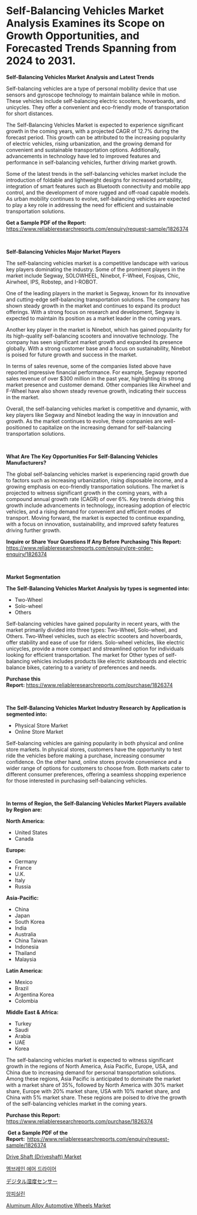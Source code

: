 <p><h1>Self-Balancing Vehicles Market Analysis Examines its Scope on Growth Opportunities, and Forecasted Trends Spanning from 2024 to 2031.</h1></p><p><strong>Self-Balancing Vehicles Market Analysis and Latest Trends</strong></p>
<p><p>Self-balancing vehicles are a type of personal mobility device that use sensors and gyroscope technology to maintain balance while in motion. These vehicles include self-balancing electric scooters, hoverboards, and unicycles. They offer a convenient and eco-friendly mode of transportation for short distances.</p><p>The Self-Balancing Vehicles Market is expected to experience significant growth in the coming years, with a projected CAGR of 12.7% during the forecast period. This growth can be attributed to the increasing popularity of electric vehicles, rising urbanization, and the growing demand for convenient and sustainable transportation options. Additionally, advancements in technology have led to improved features and performance in self-balancing vehicles, further driving market growth.</p><p>Some of the latest trends in the self-balancing vehicles market include the introduction of foldable and lightweight designs for increased portability, integration of smart features such as Bluetooth connectivity and mobile app control, and the development of more rugged and off-road capable models. As urban mobility continues to evolve, self-balancing vehicles are expected to play a key role in addressing the need for efficient and sustainable transportation solutions.</p></p>
<p><strong>Get a Sample PDF of the Report:&nbsp;</strong> <a href="https://www.reliableresearchreports.com/enquiry/request-sample/1826374">https://www.reliableresearchreports.com/enquiry/request-sample/1826374</a></p>
<p>&nbsp;</p>
<p><strong>Self-Balancing Vehicles Major Market Players</strong></p>
<p><p>The self-balancing vehicles market is a competitive landscape with various key players dominating the industry. Some of the prominent players in the market include Segway, SOLOWHEEL, Ninebot, F-Wheel, Fosjoas, Chic, Airwheel, IPS, Robstep, and I-ROBOT.</p><p>One of the leading players in the market is Segway, known for its innovative and cutting-edge self-balancing transportation solutions. The company has shown steady growth in the market and continues to expand its product offerings. With a strong focus on research and development, Segway is expected to maintain its position as a market leader in the coming years.</p><p>Another key player in the market is Ninebot, which has gained popularity for its high-quality self-balancing scooters and innovative technology. The company has seen significant market growth and expanded its presence globally. With a strong customer base and a focus on sustainability, Ninebot is poised for future growth and success in the market.</p><p>In terms of sales revenue, some of the companies listed above have reported impressive financial performance. For example, Segway reported sales revenue of over $300 million in the past year, highlighting its strong market presence and customer demand. Other companies like Airwheel and F-Wheel have also shown steady revenue growth, indicating their success in the market.</p><p>Overall, the self-balancing vehicles market is competitive and dynamic, with key players like Segway and Ninebot leading the way in innovation and growth. As the market continues to evolve, these companies are well-positioned to capitalize on the increasing demand for self-balancing transportation solutions.</p></p>
<p>&nbsp;</p>
<p><strong>What Are The Key Opportunities For Self-Balancing Vehicles Manufacturers?</strong></p>
<p><p>The global self-balancing vehicles market is experiencing rapid growth due to factors such as increasing urbanization, rising disposable income, and a growing emphasis on eco-friendly transportation solutions. The market is projected to witness significant growth in the coming years, with a compound annual growth rate (CAGR) of over 6%. Key trends driving this growth include advancements in technology, increasing adoption of electric vehicles, and a rising demand for convenient and efficient modes of transport. Moving forward, the market is expected to continue expanding, with a focus on innovation, sustainability, and improved safety features driving further growth.</p></p>
<p><strong>Inquire or Share Your Questions If Any Before Purchasing This Report:</strong> <a href="https://www.reliableresearchreports.com/enquiry/pre-order-enquiry/1826374">https://www.reliableresearchreports.com/enquiry/pre-order-enquiry/1826374</a></p>
<p>&nbsp;</p>
<p><strong>Market Segmentation</strong></p>
<p><strong>The Self-Balancing Vehicles Market Analysis by types is segmented into:</strong></p>
<p><ul><li>Two-Wheel</li><li>Solo-wheel</li><li>Others</li></ul></p>
<p><p>Self-balancing vehicles have gained popularity in recent years, with the market primarily divided into three types: Two-Wheel, Solo-wheel, and Others. Two-Wheel vehicles, such as electric scooters and hoverboards, offer stability and ease of use for riders. Solo-wheel vehicles, like electric unicycles, provide a more compact and streamlined option for individuals looking for efficient transportation. The market for Other types of self-balancing vehicles includes products like electric skateboards and electric balance bikes, catering to a variety of preferences and needs.</p></p>
<p><strong>Purchase this Report:&nbsp;</strong><a href="https://www.reliableresearchreports.com/purchase/1826374">https://www.reliableresearchreports.com/purchase/1826374</a></p>
<p>&nbsp;</p>
<p><strong>The Self-Balancing Vehicles Market Industry Research by Application is segmented into:</strong></p>
<p><ul><li>Physical Store Market</li><li>Online Store Market</li></ul></p>
<p><p>Self-balancing vehicles are gaining popularity in both physical and online store markets. In physical stores, customers have the opportunity to test ride the vehicles before making a purchase, increasing consumer confidence. On the other hand, online stores provide convenience and a wider range of options for customers to choose from. Both markets cater to different consumer preferences, offering a seamless shopping experience for those interested in purchasing self-balancing vehicles.</p></p>
<p>&nbsp;</p>
<p><strong>In terms of Region, the Self-Balancing Vehicles Market Players available by Region are:</strong></p>
<p>
    <p> <strong> North America: </strong>
        <ul>
            <li>United States</li>
            <li>Canada</li>
        </ul>
        </p> 
    <p> <strong> Europe: </strong>
        <ul>
            <li>Germany</li>
            <li>France</li>
            <li>U.K.</li>
            <li>Italy</li>
            <li>Russia</li>
        </ul>
        </p> 
    <p> <strong> Asia-Pacific: </strong>
        <ul>
            <li>China</li>
            <li>Japan</li>
            <li>South Korea</li>
            <li>India</li>
            <li>Australia</li>
            <li>China Taiwan</li>
            <li>Indonesia</li>
            <li>Thailand</li>
            <li>Malaysia</li>
        </ul>
        </p> 
    <p> <strong> Latin America: </strong>
        <ul>
            <li>Mexico</li>
            <li>Brazil</li>
            <li>Argentina Korea</li>
            <li>Colombia</li>
        </ul>
        </p> 
    <p> <strong> Middle East & Africa: </strong>
        <ul>
            <li>Turkey</li>
            <li>Saudi</li>
            <li>Arabia</li>
            <li>UAE</li>
            <li>Korea</li>
        </ul>
    </p>
    </p>
<p><p>The self-balancing vehicles market is expected to witness significant growth in the regions of North America, Asia Pacific, Europe, USA, and China due to increasing demand for personal transportation solutions. Among these regions, Asia Pacific is anticipated to dominate the market with a market share of 35%, followed by North America with 30% market share, Europe with 20% market share, USA with 10% market share, and China with 5% market share. These regions are poised to drive the growth of the self-balancing vehicles market in the coming years.</p></p>
<p><strong>Purchase this Report: </strong><a href="https://www.reliableresearchreports.com/purchase/1826374">https://www.reliableresearchreports.com/purchase/1826374</a></p>
<p>&nbsp;<strong>Get a Sample PDF of the Report:&nbsp;&nbsp;</strong><a href="https://www.reliableresearchreports.com/enquiry/request-sample/1826374">https://www.reliableresearchreports.com/enquiry/request-sample/1826374</a></p>
<p><strong></strong></p>
<p><p><a href="https://github.com/beatblasta/Market-Research-Report-List-2/blob/main/drive-shaft-driveshaft-market.md">Drive Shaft (Driveshaft) Market</a></p><p><a href="https://medium.com/@m.arbadji/%EB%A7%89-%EA%B3%B5%EA%B8%B0-%EA%B1%B4%EC%A1%B0%EA%B8%B0-%EC%8B%9C%EC%9E%A5-%EC%A0%84%EB%A7%9D-%EC%82%B0%EC%97%85-%EA%B0%9C%EC%9A%94-%EB%B0%8F-%EC%98%88%EC%B8%A1-2024%EB%85%84%EB%B6%80%ED%84%B0-2031%EB%85%84-0f04da5b784f">멤브레인 에어 드라이어</a></p><p><a href="https://medium.com/@gracielawharr/%E3%83%87%E3%82%B8%E3%82%BF%E3%83%AB%E6%B9%BF%E5%BA%A6%E3%82%BB%E3%83%B3%E3%82%B5%E3%83%BC%E5%B8%82%E5%A0%B4-2031%E5%B9%B4%E3%81%BE%E3%81%A7%E3%81%AE%E3%83%88%E3%83%AC%E3%83%B3%E3%83%89-%E4%BA%88%E6%B8%AC-%E7%AB%B6%E4%BA%89%E5%88%86%E6%9E%90-c527b7de74ef">デジタル湿度センサー</a></p><p><a href="https://medium.com/@m.arbadji/%EC%95%94%ED%94%BC%EC%8B%A4%EB%A6%B0-%EC%8B%9C%EC%9E%A5-%EC%8B%9C%EC%9E%A5-%EC%A0%90%EC%9C%A0%EC%9C%A8-%EC%8B%9C%EC%9E%A5-%EB%8F%99%ED%96%A5-%EB%B0%8F-%EB%AF%B8%EB%9E%98-%EC%84%B1%EC%9E%A5-%ED%83%90%EC%83%89-ef901fe7cc5f">암피실린</a></p><p><a href="https://github.com/angelajermaine/Market-Research-Report-List-2/blob/main/aluminum-alloy-automotive-wheels-market.md">Aluminum Alloy Automotive Wheels Market</a></p></p>